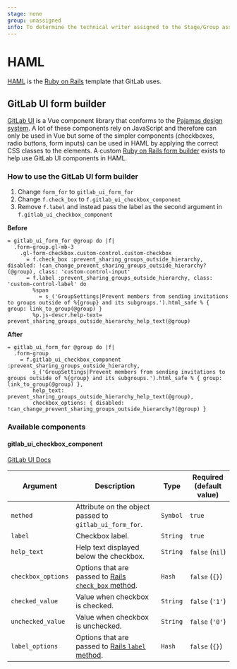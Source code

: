 ```yaml
---
stage: none
group: unassigned
info: To determine the technical writer assigned to the Stage/Group associated with this page, see https://about.gitlab.com/handbook/engineering/ux/technical-writing/#assignments
---
```


# HAML

[HAML](https://haml.info/) is the [Ruby on Rails](https://rubyonrails.org/) template that GitLab uses.

## GitLab UI form builder

[GitLab UI](https://gitlab-org.gitlab.io/gitlab-ui/) is a Vue component library that conforms to the [Pajamas design system](https://design.gitlab.com/). A lot of these components rely on JavaScript and therefore can only be used in Vue but some of the simpler components (checkboxes, radio buttons, form inputs) can be used in HAML by applying the correct CSS classes to the elements. A custom [Ruby on Rails form builder](https://gitlab.com/gitlab-org/gitlab/-/blob/7c108df101e86d8a27d69df2b5b1ff1fc24133c5/lib/gitlab/form_builders/gitlab_ui_form_builder.rb) exists to help use GitLab UI components in HAML.

### How to use the GitLab UI form builder

1. Change `form_for` to `gitlab_ui_form_for`
1. Change `f.check_box` to `f.gitlab_ui_checkbox_component`
1. Remove `f.label` and instead pass the label as the second argument in `f.gitlab_ui_checkbox_component`

**Before**

```haml
= gitlab_ui_form_for @group do |f|
  .form-group.gl-mb-3
    .gl-form-checkbox.custom-control.custom-checkbox
      = f.check_box :prevent_sharing_groups_outside_hierarchy, disabled: !can_change_prevent_sharing_groups_outside_hierarchy?(@group), class: 'custom-control-input'
      = f.label :prevent_sharing_groups_outside_hierarchy, class: 'custom-control-label' do
        %span
          = s_('GroupSettings|Prevent members from sending invitations to groups outside of %{group} and its subgroups.').html_safe % { group: link_to_group(@group) }
        %p.js-descr.help-text= prevent_sharing_groups_outside_hierarchy_help_text(@group)
```

**After**

```haml
= gitlab_ui_form_for @group do |f|
  .form-group
    = f.gitlab_ui_checkbox_component :prevent_sharing_groups_outside_hierarchy,
        s_('GroupSettings|Prevent members from sending invitations to groups outside of %{group} and its subgroups.').html_safe % { group: link_to_group(@group) },
        help_text: prevent_sharing_groups_outside_hierarchy_help_text(@group),
        checkbox_options: { disabled: !can_change_prevent_sharing_groups_outside_hierarchy?(@group) }
```

### Available components

#### gitlab_ui_checkbox_component

[GitLab UI Docs](https://gitlab-org.gitlab.io/gitlab-ui/?path=/story/base-form-form-checkbox--default)

| Argument | Description | Type | Required (default value) |
|---|---|---|---|
| `method` | Attribute on the object passed to `gitlab_ui_form_for`. | `Symbol` | `true` |
| `label` | Checkbox label. | `String` | `true` |
| `help_text` | Help text displayed below the checkbox. | `String` | `false` (`nil`) |
| `checkbox_options` | Options that are passed to [Rails `check_box` method](https://api.rubyonrails.org/classes/ActionView/Helpers/FormBuilder.html#method-i-check_box). | `Hash` | `false` (`{}`) |
| `checked_value` | Value when checkbox is checked. | `String` | `false` (`'1'`) |
| `unchecked_value` | Value when checkbox is unchecked. | `String` | `false` (`'0'`) |
| `label_options` | Options that are passed to [Rails `label` method](https://api.rubyonrails.org/classes/ActionView/Helpers/FormBuilder.html#method-i-label). | `Hash` | `false` (`{}`) |
